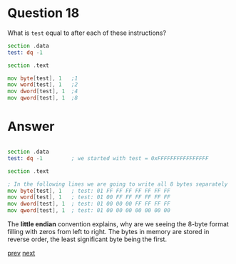
# Question 18



What is `test` equal to after each of these instructions?

```asm
section .data
test: dq -1

section .text

mov byte[test], 1	;1
mov word[test], 1	;2
mov dword[test], 1	;4
mov qword[test], 1	;8
```



# Answer




```asm

section .data
test: dq -1         ; we started with test = 0xFFFFFFFFFFFFFFFF

section .text

; In the following lines we are going to write all 8 bytes separately
mov byte[test], 1	; test: 01 FF FF FF FF FF FF FF
mov word[test], 1	; test: 01 00 FF FF FF FF FF FF
mov dword[test], 1	; test: 01 00 00 00 FF FF FF FF
mov qword[test], 1	; test: 01 00 00 00 00 00 00 00

```

The __little endian__ convention explains, why are we seeing the 8-byte 
format filling with zeros from left to right. The bytes in memory are 
stored in reverse order, the least significant byte being the first.




[prev](17.md) [next](19.md)
